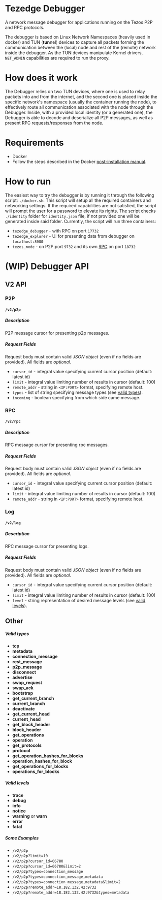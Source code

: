 Tezedge Debugger
================
A network message debugger for applications running on the Tezos P2P and RPC protocols.

The debugger is based on Linux Network Namespaces (heavily used in docker) and TUN  (**tun**nel) devices to capture 
all packets forming the communication between the (local) node and rest of the (remote) network inside the debugger. 
As the TUN devices manipulate Kernel drivers, `NET_ADMIN` capabilities are required to run the proxy.

How does it work
================
The Debugger relies on two TUN devices, where one is used to relay packets into and from the internet, and the second one is
placed inside the specific network's namespace (usually the container running the node), to effectively route all communication 
associated with the node through the Debugger. Inside, with a provided local identity (or a generated one), the Debugger is able to decode and deserialize all P2P messages, as well as present RPC requests/responses from the node.

Requirements
============
* Docker
* Follow the steps described in the Docker [post-installation manual](https://docs.docker.com/engine/install/linux-postinstall/). 

How to run
==========
The easiest way to try the debugger is by running it through the following script: `./docker.sh`. This script will setup
all the required containers and networking settings. If the required capabilities are not satisfied, the script will prompt the user
for a password to elevate its rights. The script checks `./identity` folder for `identity.json` file, if not provided one will be
generated inside said folder. Currently, the script will run three containers:
* `tezedge_debugger` - with RPC on port `17732`
* `tezedge_explorer` - UI for presenting data from debugger on `localhost:8080`
* `tezos_node` - on P2P port `9732` and its own [RPC](https://tezos.gitlab.io/api/rpc.html) on port `18732`

(WIP) Debugger API
==================
## V2 API
### P2P
#### `/v2/p2p`
##### Description
P2P message cursor for presenting p2p messages.

##### Request Fields
Request body must contain valid _JSON object_ (even if no fields are provided).
All fields are _optional_.
* `cursor_id` - integral value specifying current cursor position (default: latest id)
* `limit` - integral value limiting number of results in cursor (default: 100)
* `remote_addr` - string in `<IP:PORT>` format, specifying remote host.
* `types` - list of string specifying message types (see [valid types](#valid-types)).
* `incoming` - boolean specifying from which side came message.

### RPC
#### `/v2/rpc`
##### Description
RPC message cursor for presenting rpc messages.

##### Request Fields
Request body must contain valid _JSON object_ (even if no fields are provided).
All fields are _optional_.
* `cursor_id` - integral value specifying current cursor position (default: latest id)
* `limit` - integral value limiting number of results in cursor (default: 100)
* `remote_addr` - string in `<IP:PORT>` format, specifying remote host.

### Log
#### `/v2/log`
##### Description
RPC message cursor for presenting logs.

##### Request Fields
Request body must contain valid _JSON object_ (even if no fields are provided).
All fields are _optional_.
* `cursor_id` - integral value specifying current cursor position (default: latest id)
* `limit` - integral value limiting number of results in cursor (default: 100)
* `level` - string representation of desired message levels (see [valid levels](#valid-levels)).

## Other
##### Valid types
* __tcp__
* __metadata__
* __connection_message__
* __rest_message__
* __p2p_message__
* __disconnect__
* __advertise__
* __swap_request__
* __swap_ack__
* __bootstrap__
* __get_current_branch__
* __current_branch__
* __deactivate__
* __get_current_head__
* __current_head__
* __get_block_header__
* __block_header__
* __get_operations__
* __operation__
* __get_protocols__
* __protocol__
* __get_operation_hashes_for_blocks__
* __operation_hashes_for_block__
* __get_operations_for_blocks__
* __operations_for_blocks__

##### Valid levels
* __trace__
* __debug__
* __info__
* __notice__
* __warning__ or __warn__
* __error__
* __fatal__

##### Some Examples
* `/v2/p2p`
* `/v2/p2p?limit=10`
* `/v2/p2p?cursor_id=66780`
* `/v2/p2p?cursor_id=66780&limit=2`
* `/v2/p2p?types=connection_message`
* `/v2/p2p?types=connection_message,metadata`
* `/v2/p2p?types=connection_message,metadata&limit=2`
* `/v2/p2p?remote_addr=18.182.132.42:9732`
* `/v2/p2p?remote_addr=18.182.132.42:9732&types=metadata`

